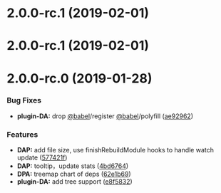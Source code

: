 # 2.0.0-rc.1 (2019-02-01)



# 2.0.0-rc.1 (2019-02-01)



# 2.0.0-rc.0 (2019-01-28)


### Bug Fixes

* **plugin-DA:** drop [@babel](https://github.com/babel)/register [@babel](https://github.com/babel)/polyfill ([ae92962](https://github.com/wxajs/wxa/commit/ae92962))


### Features

* **DAP:** add file size, use finishRebuildModule hooks to handle watch update ([577421f](https://github.com/wxajs/wxa/commit/577421f))
* **DAP:** tooltip，update stats ([4bd6764](https://github.com/wxajs/wxa/commit/4bd6764))
* **DPA:** treemap chart of deps ([62e1b69](https://github.com/wxajs/wxa/commit/62e1b69))
* **plugin-DA:** add tree support ([e8f5832](https://github.com/wxajs/wxa/commit/e8f5832))



